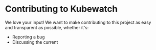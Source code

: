 # Contributing to Kubewatch

We love your input! We want to make contributing to this project as easy and transparent as possible, whether it's:

- Reporting a bug
- Discussing the current 